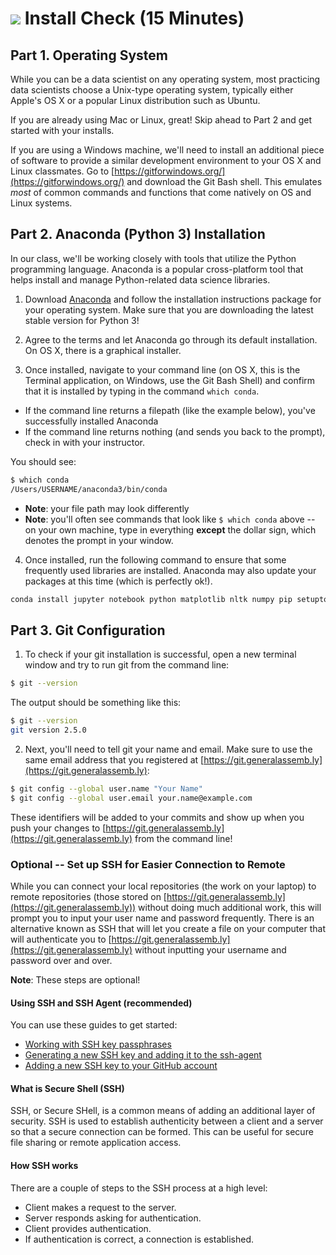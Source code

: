 # ![](https://ga-dash.s3.amazonaws.com/production/assets/logo-9f88ae6c9c3871690e33280fcf557f33.png) Install Check (15 Minutes)

## Part 1. Operating System

While you can be a data scientist on any operating system, most practicing data scientists choose a Unix-type operating system, typically either Apple's OS X or a popular Linux distribution such as Ubuntu.

If you are already using Mac or Linux, great! Skip ahead to Part 2 and get started with your installs.

If you are using a Windows machine, we'll need to install an additional piece of software to provide a similar development environment to your OS X and Linux classmates. Go to [https://gitforwindows.org/](https://gitforwindows.org/) and download the Git Bash shell. This emulates _most_ of common commands and functions that come natively on OS and Linux systems.

## Part 2. Anaconda (Python 3) Installation

In our class, we'll be working closely with tools that utilize the Python programming language. Anaconda is a popular cross-platform tool that helps install and manage Python-related data science libraries.

1. Download [Anaconda](https://docs.anaconda.com/anaconda/install/) and follow the installation instructions package for your operating system. Make sure that you are downloading the latest stable version for Python 3!

2. Agree to the terms and let Anaconda go through its default installation. On OS X, there is a graphical installer.

3. Once installed, navigate to your command line (on OS X, this is the Terminal application, on Windows, use the Git Bash Shell) and confirm that it is installed by typing in the command `which conda`. 

  - If the command line returns a filepath (like the example below), you've successfully installed Anaconda
  - If the command line returns nothing (and sends you back to the prompt), check in with your instructor.

You should see:

```bash
$ which conda
/Users/USERNAME/anaconda3/bin/conda
```

  - **Note**: your file path may look differently
  - **Note**: you'll often see commands that look like `$ which conda` above -- on your own machine, type in everything **except** the dollar sign, which denotes the prompt in your window. 

4. Once installed, run the following command to ensure that some frequently used libraries are installed. Anaconda may also update your packages at this time (which is perfectly ok!).

```bash
conda install jupyter notebook python matplotlib nltk numpy pip setuptools scikit-learn scipy statsmodels
```

## Part 3. Git Configuration

1. To check if your git installation is successful, open a new terminal window and try to run git from the command line:

```bash
$ git --version
```

The output should be something like this:

```bash
$ git --version
git version 2.5.0
```

2. Next, you'll need to tell git your name and email. Make sure to use the same email address that you registered at [https://git.generalassemb.ly](https://git.generalassemb.ly):

```bash
$ git config --global user.name "Your Name"
$ git config --global user.email your.name@example.com
```

These identifiers will be added to your commits and show up when you push your changes to [https://git.generalassemb.ly](https://git.generalassemb.ly) from the command line!

### Optional -- Set up SSH for Easier Connection to Remote

While you can connect your local repositories (the work on your laptop) to remote repositories (those stored on [https://git.generalassemb.ly](https://git.generalassemb.ly)) without doing much additional work, this will prompt you to input your user name and password frequently. There is an alternative known as SSH that will let you create a file on your computer that will authenticate you to [https://git.generalassemb.ly](https://git.generalassemb.ly) without inputting your username and password over and over. 

**Note**: These steps are optional!

#### Using SSH and SSH Agent (recommended)

You can use these guides to get started:

- [Working with SSH key passphrases](https://help.github.com/articles/working-with-ssh-key-passphrases/)
- [Generating a new SSH key and adding it to the ssh-agent](https://help.github.com/articles/generating-a-new-ssh-key-and-adding-it-to-the-ssh-agent/)
- [Adding a new SSH key to your GitHub account](https://help.github.com/articles/adding-a-new-ssh-key-to-your-github-account/)

#### What is Secure Shell (SSH)

SSH, or Secure SHell, is a common means of adding an additional layer of security. SSH is used to establish authenticity between a client and a server so that a secure connection can be formed. This can be useful for secure file sharing or remote application access.

#### How SSH works

There are a couple of steps to the SSH process at a high level:

- Client makes a request to the server.
- Server responds asking for authentication.
- Client provides authentication.
- If authentication is correct, a connection is established.
